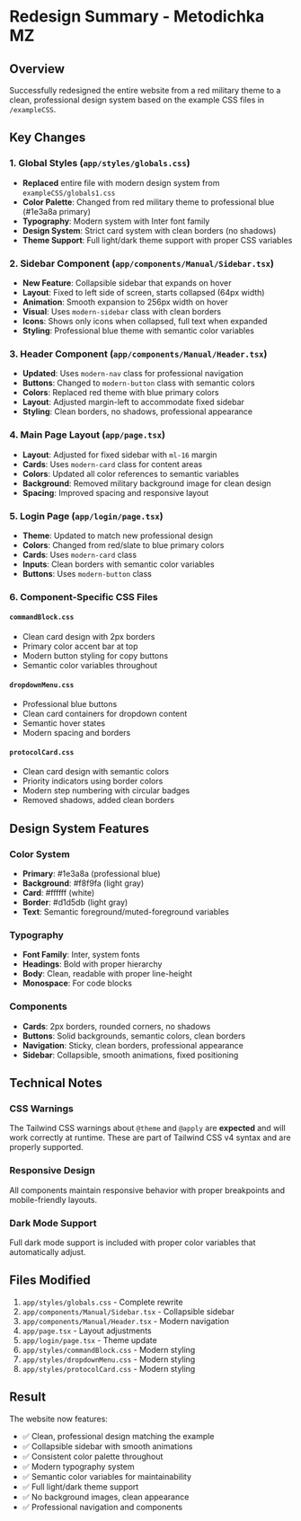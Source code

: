 # Redesign Summary - Metodichka MZ

## Overview
Successfully redesigned the entire website from a red military theme to a clean, professional design system based on the example CSS files in `/exampleCSS`.

## Key Changes

### 1. Global Styles (`app/styles/globals.css`)
- **Replaced** entire file with modern design system from `exampleCSS/globals1.css`
- **Color Palette**: Changed from red military theme to professional blue (#1e3a8a primary)
- **Typography**: Modern system with Inter font family
- **Design System**: Strict card system with clean borders (no shadows)
- **Theme Support**: Full light/dark theme support with proper CSS variables

### 2. Sidebar Component (`app/components/Manual/Sidebar.tsx`)
- **New Feature**: Collapsible sidebar that expands on hover
- **Layout**: Fixed to left side of screen, starts collapsed (64px width)
- **Animation**: Smooth expansion to 256px width on hover
- **Visual**: Uses `modern-sidebar` class with clean borders
- **Icons**: Shows only icons when collapsed, full text when expanded
- **Styling**: Professional blue theme with semantic color variables

### 3. Header Component (`app/components/Manual/Header.tsx`)
- **Updated**: Uses `modern-nav` class for professional navigation
- **Buttons**: Changed to `modern-button` class with semantic colors
- **Colors**: Replaced red theme with blue primary colors
- **Layout**: Adjusted margin-left to accommodate fixed sidebar
- **Styling**: Clean borders, no shadows, professional appearance

### 4. Main Page Layout (`app/page.tsx`)
- **Layout**: Adjusted for fixed sidebar with `ml-16` margin
- **Cards**: Uses `modern-card` class for content areas
- **Colors**: Updated all color references to semantic variables
- **Background**: Removed military background image for clean design
- **Spacing**: Improved spacing and responsive layout

### 5. Login Page (`app/login/page.tsx`)
- **Theme**: Updated to match new professional design
- **Colors**: Changed from red/slate to blue primary colors
- **Cards**: Uses `modern-card` class
- **Inputs**: Clean borders with semantic color variables
- **Buttons**: Uses `modern-button` class

### 6. Component-Specific CSS Files

#### `commandBlock.css`
- Clean card design with 2px borders
- Primary color accent bar at top
- Modern button styling for copy buttons
- Semantic color variables throughout

#### `dropdownMenu.css`
- Professional blue buttons
- Clean card containers for dropdown content
- Semantic hover states
- Modern spacing and borders

#### `protocolCard.css`
- Clean card design with semantic colors
- Priority indicators using border colors
- Modern step numbering with circular badges
- Removed shadows, added clean borders

## Design System Features

### Color System
- **Primary**: #1e3a8a (professional blue)
- **Background**: #f8f9fa (light gray)
- **Card**: #ffffff (white)
- **Border**: #d1d5db (light gray)
- **Text**: Semantic foreground/muted-foreground variables

### Typography
- **Font Family**: Inter, system fonts
- **Headings**: Bold with proper hierarchy
- **Body**: Clean, readable with proper line-height
- **Monospace**: For code blocks

### Components
- **Cards**: 2px borders, rounded corners, no shadows
- **Buttons**: Solid backgrounds, semantic colors, clean borders
- **Navigation**: Sticky, clean borders, professional appearance
- **Sidebar**: Collapsible, smooth animations, fixed positioning

## Technical Notes

### CSS Warnings
The Tailwind CSS warnings about `@theme` and `@apply` are **expected** and will work correctly at runtime. These are part of Tailwind CSS v4 syntax and are properly supported.

### Responsive Design
All components maintain responsive behavior with proper breakpoints and mobile-friendly layouts.

### Dark Mode Support
Full dark mode support is included with proper color variables that automatically adjust.

## Files Modified

1. `app/styles/globals.css` - Complete rewrite
2. `app/components/Manual/Sidebar.tsx` - Collapsible sidebar
3. `app/components/Manual/Header.tsx` - Modern navigation
4. `app/page.tsx` - Layout adjustments
5. `app/login/page.tsx` - Theme update
6. `app/styles/commandBlock.css` - Modern styling
7. `app/styles/dropdownMenu.css` - Modern styling
8. `app/styles/protocolCard.css` - Modern styling

## Result

The website now features:
- ✅ Clean, professional design matching the example
- ✅ Collapsible sidebar with smooth animations
- ✅ Consistent color palette throughout
- ✅ Modern typography system
- ✅ Semantic color variables for maintainability
- ✅ Full light/dark theme support
- ✅ No background images, clean appearance
- ✅ Professional navigation and components
